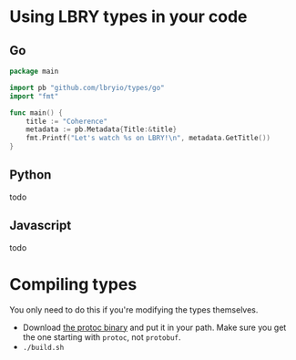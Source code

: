 # Using LBRY types in your code

## Go

```go
package main

import pb "github.com/lbryio/types/go"
import "fmt"

func main() {
    title := "Coherence"
    metadata := pb.Metadata{Title:&title}
    fmt.Printf("Let's watch %s on LBRY!\n", metadata.GetTitle())
}

```

## Python

todo

## Javascript

todo

# Compiling types

You only need to do this if you're modifying the types themselves.

- Download [the protoc binary](https://github.com/google/protobuf/releases) and put it in your path. Make sure you get the one starting with `protoc`, not `protobuf`.
- `./build.sh`